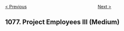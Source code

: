<!--|This file generated by command(leetcode description); DO NOT EDIT.    |-->
<!--+----------------------------------------------------------------------+-->
<!--|@author    Openset <openset.wang@gmail.com>                           |-->
<!--|@link      https://github.com/openset                                 |-->
<!--|@home      https://github.com/openset/leetcode                        |-->
<!--+----------------------------------------------------------------------+-->

[< Previous](https://github.com/openset/leetcode/tree/master/problems/project-employees-ii "Project Employees II")
　　　　　　　　　　　　　　　　
[Next >](https://github.com/openset/leetcode/tree/master/problems/occurrences-after-bigram "Occurrences After Bigram")

## 1077. Project Employees III (Medium)


